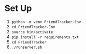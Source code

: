 # Set Up #

1. `python -m venv FriendTracker-Env`
2. `cd FriendTracker-Env`
3. `source bin/activate`
4. `pip install -r requirements.txt`
5. `cd FriendTracker`
6. `./runserver.sh`
